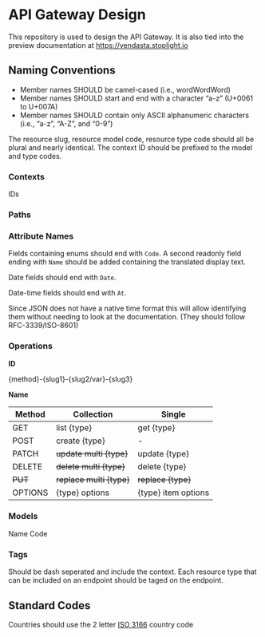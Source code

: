 # API Gateway Design

This repository is used to design the API Gateway. It is also tied into the preview documentation at https://vendasta.stoplight.io

## Naming Conventions

- Member names SHOULD be camel-cased (i.e., wordWordWord)
- Member names SHOULD start and end with a character “a-z” (U+0061 to U+007A)
- Member names SHOULD contain only ASCII alphanumeric characters (i.e., “a-z”, “A-Z”, and “0-9”)

The resource slug, resource model code, resource type code should all be plural and nearly identical. The context ID should be prefixed to the model and type codes.

### Contexts
IDs


### Paths

### Attribute Names
Fields containing enums should end with `Code`. A second readonly field ending with `Name` should be added containing the translated display text.

Date fields should end with `Date`.

Date-time fields should end with `At`.

Since JSON does not have a native time format this will allow identifying them 
without needing to look at the documentation. (They should follow RFC-3339/ISO-8601)

### Operations

**ID**

{method}-{slug1}-{slug2/var}-{slug3}


**Name**

Method | Collection | Single
-------|------------|-------
GET|list {type}|get {type}
POST|create {type}|-
PATCH|~~update multi {type}~~|update {type}
DELETE|~~delete multi {type}~~|delete {type}
~~PUT~~|~~replace multi {type}~~|~~replace {type}~~
OPTIONS|{type} options|{type} item options


### Models
Name
Code

### Tags
Should be dash seperated and include the context.
Each resource type that can be included on an endpoint should be taged on the endpoint.

## Standard Codes
Countries should use the 2 letter [ISO 3166](https://www.iso.org/iso-3166-country-codes.html) country code
